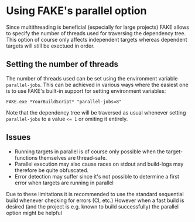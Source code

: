 # Using FAKE's parallel option

Since multithreading is beneficial (especially for large projects) FAKE allows to specify the
number of threads used for traversing the dependency tree.
This option of course only affects independent targets whereas dependent targets will
still be exectued in order.


## Setting the number of threads
The number of threads used can be set using the environment variable ``parallel-jobs``.
This can be achieved in various ways where the easiest one is to use FAKE's built-in support for 
setting environment variables:

``FAKE.exe *YourBuildScript* "parallel-jobs=8"``

Note that the dependency tree will be traversed as usual whenever setting ``parallel-jobs`` to a value ``<= 1`` or omiting it entirely.

## Issues
* Running targets in parallel is of course only possible when the target-functions themselves are thread-safe.
* Parallel execution may also cause races on stdout and build-logs may therefore be quite obfuscated.
* Error detection may suffer since it's not possible to determine a first error when targets are running in parallel

Due to these limitations it is recommended to use the standard sequential build whenever checking for errors (CI, etc.)
However when a fast build is desired (and the project is e.g. known to build successfully) the parallel option might be helpful
